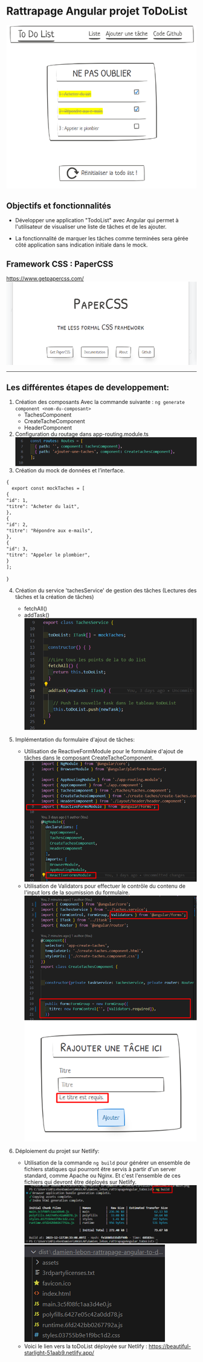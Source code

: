 # Rattrapage Angular projet ToDoList
![Alt text](image-8.png)
## Objectifs et fonctionnalités

- Développer une application "TodoList" avec Angular qui permet à l'utilisateur de visualiser une liste de tâches et de les ajouter.

- La fonctionnalité de marquer les tâches comme terminées sera gérée côté application sans indication initiale dans le mock.


## Framework CSS : PaperCSS

https://www.getpapercss.com/
![paperCSS](image.png)

---

## Les différentes étapes de developpement:

1. Création des composants Avec la commande suivante :  `ng generate component <nom-du-composant>`
    - TachesComponent
    - CreateTacheComponent
    - HeaderComponent
2. Configuration du routage dans app-routing.module.ts
![Alt text](image-1.png)
3. Création du mock de données et l’interface.
```
{
  export const mockTaches = [
{
"id": 1,
"titre": "Acheter du lait",
},
{
"id": 2,
"titre": "Répondre aux e-mails",
},
{
"id": 3,
"titre": "Appeler le plombier",
}
];

}
```
4. Création du service 'tachesService' de gestion des tâches (Lectures des tâches et la création de tâches)
     - fetchAll() 
     - addTask()
![Alt text](image-2.png)

5. Implémentation du formulaire d'ajout de tâches:
    - Utilisation de ReactiveFormModule pour le formulaire d'ajout de tâches dans le composant CreateTacheComponent.
![Alt text](image-4.png)
    - Utilisation de Validators pour effectuer le contrôle du contenu de l'input lors de la soumission du formulaire.
![Alt text](image-3.png)![Alt text](image-9.png)

6. Déploiement du projet sur Netlify:
    - Utilisation de la commande `ng build` pour générer un ensemble de fichiers statiques qui pourront être servis à partir d'un server standard, comme Apache ou Nginx. Et c'est l'ensemble de ces fichiers qui devront être déployés sur Netlify.
![Alt text](image-5.png)![Alt text](image-6.png)
    - Voici le lien vers la toDoList déployée sur Netlify : https://beautiful-starlight-51aab9.netlify.app/
